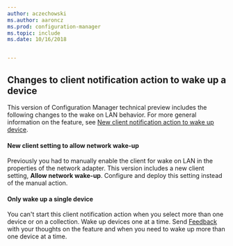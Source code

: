 ```yaml
---
author: aczechowski
ms.author: aaroncz
ms.prod: configuration-manager
ms.topic: include
ms.date: 10/16/2018


---
```


## <a name="bkmk_wakeup"></a> Changes to client notification action to wake up a device
<!--1317364-->

This version of Configuration Manager technical preview includes the following changes to the wake on LAN behavior. For more general information on the feature, see [New client notification action to wake up device](/sccm/core/get-started/capabilities-in-technical-preview-1810#bkmk_wakeup).

#### New client setting to allow network wake-up
Previously you had to manually enable the client for wake on LAN in the properties of the network adapter. This version includes a new client setting, **Allow network wake-up**. Configure and deploy this setting instead of the manual action. 

#### Only wake up a single device
You can't start this client notification action when you select more than one device or on a collection. Wake up devices one at a time. Send [Feedback](/sccm/core/understand/find-help#product-feedback) with your thoughts on the feature and when you need to wake up more than one device at a time.


